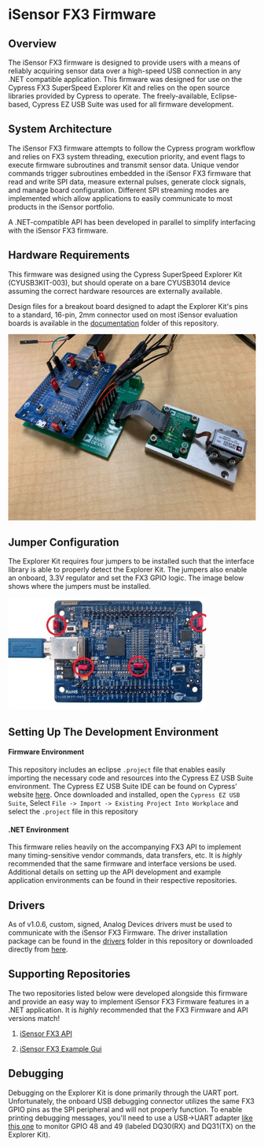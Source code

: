 # iSensor FX3 Firmware

## Overview

The iSensor FX3 firmware is designed to provide users with a means of reliably acquiring sensor data over a high-speed USB connection in any .NET compatible application. This firmware was designed for use on the Cypress FX3 SuperSpeed Explorer Kit and relies on the open source libraries provided by Cypress to operate. The freely-available, Eclipse-based, Cypress EZ USB Suite was used for all firmware development. 

## System Architecture

The iSensor FX3 firmware attempts to follow the Cypress program workflow and relies on FX3 system threading, execution priority, and event flags to execute firmware subroutines and transmit sensor data. Unique vendor commands trigger subroutines embedded in the iSensor FX3 firmware that read and write SPI data, measure external pulses, generate clock signals, and manage board configuration. Different SPI streaming modes are implemented which allow applications to easily communicate to most products in the iSensor portfolio. 

A .NET-compatible API has been developed in parallel to simplify interfacing with the iSensor FX3 firmware. 

## Hardware Requirements

This firmware was designed using the Cypress SuperSpeed Explorer Kit (CYUSB3KIT-003), but should operate on a bare CYUSB3014 device assuming the correct hardware resources are externally available. 

Design files for a breakout board designed to adapt the Explorer Kit's pins to a standard, 16-pin, 2mm connector used on most iSensor evaluation boards is available in the [documentation](https://github.com/juchong/iSensor-FX3-Firmware/tree/master/Documentation) folder of this repository. 

![Cypress FX3 Explorer Kit connected to an ADcmXL3021 evaluation board and module](documentation/pictures/img5.jpg)

## Jumper Configuration

The Explorer Kit requires four jumpers to be installed such that the interface library is able to properly detect the Explorer Kit. The jumpers also enable an onboard, 3.3V regulator and set the FX3 GPIO logic. The image below shows where the jumpers must be installed.

 ![FX3 Jumper Locations](documentation/pictures/JumperLocations.jpg)

## Setting Up The Development Environment

#### Firmware Environment

This repository includes an eclipse `.project` file that enables easily importing the necessary code and resources into the Cypress EZ USB Suite environment. The Cypress EZ USB Suite IDE can be found on Cypress' website [here](https://www.cypress.com/documentation/software-and-drivers/ez-usb-fx3-software-development-kit). Once downloaded and installed, open the `Cypress EZ USB Suite`, Select `File -> Import -> Existing Project Into Workplace` and select the `.project` file in this repository

#### .NET Environment

This firmware relies heavily on the accompanying FX3 API to implement many timing-sensitive vendor commands, data transfers, etc. It is *highly* recommended that the same firmware and interface versions be used. Additional details on setting up the API development and example application environments can be found in their respective repositories. 

## Drivers

As of v1.0.6, custom, signed, Analog Devices drivers must be used to communicate with the iSensor FX3 Firmware. The driver installation package can be found in the [drivers](https://github.com/juchong/iSensor-FX3-Firmware/tree/master/drivers) folder in this repository or downloaded directly from [here](https://github.com/juchong/iSensor-FX3-Firmware/raw/master/drivers/FX3DriverSetup.exe). 

## Supporting Repositories

The two repositories listed below were developed alongside this firmware and provide an easy way to implement iSensor FX3 Firmware features in a .NET application. It is *highly* recommended that the FX3 Firmware and API versions match!

1. [iSensor FX3 API](https://github.com/juchong/iSensor-FX3-API)

2. [iSensor FX3 Example Gui](https://github.com/juchong/iSensor-FX3-Example-Gui)

## Debugging

Debugging on the Explorer Kit is done primarily through the UART port. Unfortunately, the onboard USB debugging connector utilizes the same FX3 GPIO pins as the SPI peripheral and will not properly function. To enable printing debugging messages, you'll need to use a USB->UART adapter [like this one](https://www.amazon.com/ADAFRUIT-Industries-954-Serial-Raspberry/dp/B00DJUHGHI/ref=sr_1_6?keywords=usb+uart&qid=1564080408&s=gateway&sr=8-6) to monitor GPIO 48 and 49 (labeled DQ30(RX) and DQ31(TX) on the Explorer Kit).  
